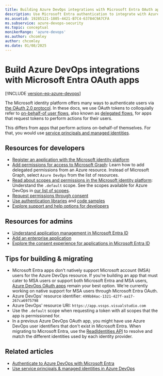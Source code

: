 ```yaml
---
title: Building Azure DevOps integrations with Microsoft Entra OAuth apps
description: Use Microsoft Entra authentication to integrate with Azure DevOps Services.
ms.assetid: 19285121-1805-4421-B7C4-63784C9A7CFA
ms.subservice: azure-devops-security
ms.topic: conceptual
monikerRange: 'azure-devops'
ms.author: chcomley
author: chcomley
ms.date: 01/08/2025
---
```


# Build Azure DevOps integrations with Microsoft Entra OAuth apps

[!INCLUDE [version-eq-azure-devops](../../../includes/version-eq-azure-devops.md)]

The Microsoft identity platform offers many ways to authenticate users via [the OAuth 2.0 protocol](/entra/identity-platform/v2-protocols). In these docs, we use OAuth tokens to colloquially refer to [on-behalf-of user flows](/entra/identity-platform/v2-oauth2-on-behalf-of-flow), also known as [delegated flows](/entra/identity-platform/delegated-access-primer), for apps that request tokens to perform actions for their users. 

This differs from apps that perform actions on-behalf-of themselves. For that, you would use [service principals and managed identities](service-principal-managed-identity.md).
 
## Resources for developers

* [Register an application with the Microsoft identity platform](/entra/identity-platform/quickstart-register-app)
* [Add permissions for access to Microsoft Graph](/entra/identity-platform/quickstart-configure-app-access-web-apis#add-permissions-to-access-microsoft-graph): Learn how to add delegated permissions from an Azure resource. Instead of Microsoft Graph, select `Azure DevOps` from the list of resources.
* [Read about scopes and permissions in the Microsoft identity platform](/entra/identity-platform/scopes-oidc): Understand the `.default` scope. See the scopes available for Azure DevOps in [our list of scopes](oauth.md#available-scopes).
* [Request permissions through consent](/entra/identity-platform/consent-types-developer)
* [Use authentication libraries](/entra/identity-platform/reference-v2-libraries) and [code samples](/entra/identity-platform/sample-v2-code?tabs=apptype)
* [Explore support and help options for developers](/entra/identity-platform/developer-support-help-options)

## Resources for admins

* [Understand application management in Microsoft Entra ID](/entra/identity/enterprise-apps/what-is-application-management)
* [Add an enterprise application](/entra/identity/enterprise-apps/add-application-portal)
* [Explore the consent experience for applications in Microsoft Entra ID](/entra/identity-platform/application-consent-experience)

## Tips for building & migrating

* Microsoft Entra apps don't natively support Microsoft account (MSA) users for the Azure DevOps resource. If you're building an app that must cater to MSA users or support both Microsoft Entra and MSA users, [Azure DevOps OAuth apps](azure-devops-oauth.md) remain your best option. We're currently working on native support for MSA users through Microsoft Entra OAuth.
* Azure DevOps' resource identifier: `499b84ac-1321-427f-aa17-267ca6975798`
* Azure DevOps' resource URI: `https://app.vssps.visualstudio.com`
* Use the `.default` scope when requesting a token with all scopes that the app is permissioned for.
* In a previous Azure DevOps OAuth app, you might have use Azure DevOps user identifiers that don't exist in Microsoft Entra. When migrating to Microsoft Entra, use the [ReadIdentities API](/rest/api/azure/devops/ims/identities/read-identities) to resolve and match the different identities used by each identity provider.

## Related articles

- [Authenticate to Azure DevOps with Microsoft Entra](entra.md)
- [Use service principals & managed identities in Azure DevOps](service-principal-managed-identity.md)
